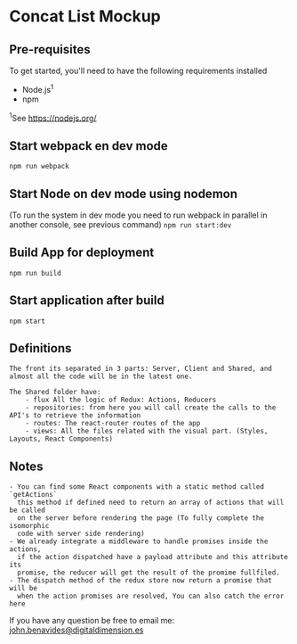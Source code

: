 # Concat List Mockup

## Pre-requisites

To get started, you'll need to have the following requirements installed

- Node.js<sup>1</sup>
- npm

<sup>1</sup>See https://nodejs.org/

## Start webpack en dev mode
`npm run webpack`

## Start Node on dev mode using nodemon
(To run the system in dev mode you need to run webpack in parallel in another console, see previous command)
`npm run start:dev`

## Build App for deployment
`npm run build`

## Start application after build
`npm start`


## Definitions

    The front its separated in 3 parts: Server, Client and Shared, and almost all the code will be in the latest one.
    
    The Shared folder have:
        - flux All the logic of Redux: Actions, Reducers
        - repositories: from here you will call create the calls to the API's to retrieve the information
        - routes: The react-router routes of the app
        - views: All the files related with the visual part. (Styles, Layouts, React Components)
        
## Notes

    - You can find some React components with a static method called `getActions` 
      this method if defined need to return an array of actions that will be called
      on the server before rendering the page (To fully complete the isomorphic
      code with server side rendering)
    - We already integrate a middleware to handle promises inside the actions,
      if the action dispatched have a payload attribute and this attribute its
      promise, the reducer will get the result of the promime fullfiled.
    - The dispatch method of the redux store now return a promise that will be
      when the action promises are resolved, You can also catch the error here
      
If you have any question be free to email me: john.benavides@digitaldimension.es
